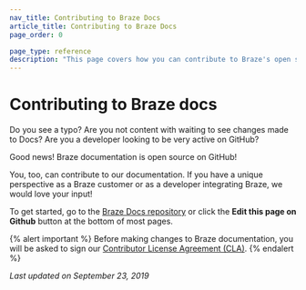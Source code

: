 ```yaml
---
nav_title: Contributing to Braze Docs
article_title: Contributing to Braze Docs
page_order: 0

page_type: reference
description: "This page covers how you can contribute to Braze's open source documentation."
---
```


# Contributing to Braze docs

Do you see a typo? Are you not content with waiting to see changes made to Docs? Are you a developer looking to be very active on GitHub?

Good news! Braze documentation is open source on GitHub!

You, too, can contribute to our documentation. If you have a unique perspective as a Braze customer or as a developer integrating Braze, we would love your input!

To get started, go to the [Braze Docs repository](https://github.com/braze-inc/braze-docs/wiki) or click the  <i class="fab fa-github"></i> **Edit this page on Github** button at the bottom of most pages.

{% alert important %}
Before making changes to Braze documentation, you will be asked to sign our [Contributor License Agreement (CLA)]({{site.baseurl}}/cla).
{% endalert %}

_Last updated on September 23, 2019_